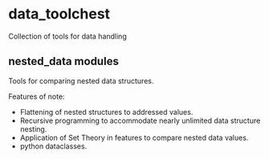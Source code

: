 # data_toolchest
Collection of tools for data handling

## nested_data modules
Tools for comparing nested data structures.

Features of note:
* Flattening of nested structures to addressed values.
* Recursive programming to accommodate nearly unlimited data structure nesting.
* Application of Set Theory in features to compare nested data values.
* python dataclasses. 